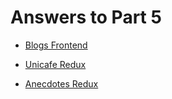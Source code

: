 # Answers to Part 5

- [Blogs Frontend](blog-front)

- [Unicafe Redux](unicafe-redux)

- [Anecdotes Redux](anecdotes-redux)